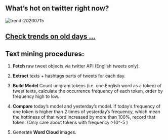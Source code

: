## What’s hot on twitter right now?

![trend-20200715][wordcloud]

[wordcloud]: https://raw.githubusercontent.com/xdqc/tweet-trend-everyday/master/word-cloud/trend-20200715.png?token=AF5V4P7ADR6KQBZ4CEDTNIK6AXRMU "trend-20200715"

## [Check trends on old days ...](https://github.com/xdqc/tweet-trend-everyday/tree/master/word-cloud)

## Text mining procedures:

1. **Fetch** raw tweet objects via twitter API (English tweets only).

2. **Extract** texts + hashtags parts of tweets for each day.

3. **Build Model** Count unigram tokens (i.e. one English word as a token) of tweet texts, calculate the occurrence frequency of each token, order by frequency high to low.

4. **Compare** today’s model and yesterday’s model. If today’s frequency of one token is higher than 2 times of yesterday’s frequency, which mean the hottiness of that word increased by more than 100%, record that token. (Only care about tokens with frequency >10^-5 )

5. Generate **Word Cloud** images.
